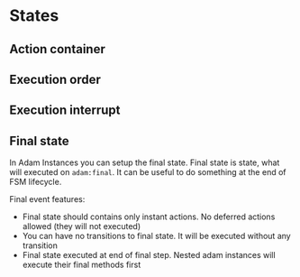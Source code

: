 # States

## Action container


## Execution order


## Execution interrupt


## Final state

In Adam Instances you can setup the final state. Final state is state, what will executed on `adam:final`.
It can be useful to do something at the end of FSM lifecycle.

Final event features:
- Final state should contains only instant actions. No deferred actions allowed (they will not executed)
- You can have no transitions to final state. It will be executed without any transition
- Final state executed at end of final step. Nested adam instances will execute their final methods first